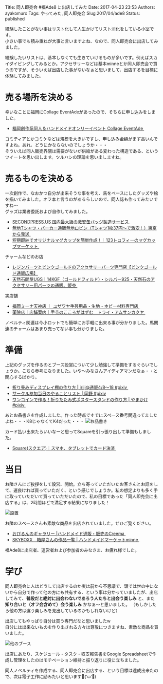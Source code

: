 Title: 同人即売会 #福Ade8 に出店してみた
Date: 2017-04-23 23:53
Authors: ayakomuro
Tags:  やってみた, 同人即売会
Slug:2017/04/ade8
Status: published

経験したことがない事はリスト化して人生かけてリスト消化をしている小室です。  
小さい事でも積み重ねが大事と言いますよね、なので、同人即売会に出店してみました。

経験したいリストは、基本しなくても生きていけるものが多いです。例えばスカイダイビングしてみるとか。アクセサリーなどは基本minneとか同人即売会で買うのですが、そういえば出店した事がないなぁと思いまして、出店するを目標に体験してみました。

# 売る場所を決める

幸いなことに福岡にCollage EventAdeがあったので、そちらに申し込みをしました。
*  [福岡創作系同人＆ハンドメイドオンリーイベント Collage EventAde ](http://ridel.dojin.com/Ade/index.html)

コミティアとかコミケなどは規模を大きいですし、申し込み金額がまず高いんですよね。あれ、どうにかならないのでしょうか・・・  
そういえば同人販売界隈は需要がないが供給がある変わった構造である、というツイートを思い出します。ツルハシの理論を思い出しますね。  

# 売るものを決める

一次創作で、なおかつ自分が出来そうな事を考え、馬をベースにしたグッズや絵を描いてみました。オフ本と言うのがあるらしいので、同人誌も作ってみたいですね〜  
グッズは業者委託および自作してみました。

*   [SECONDPRESS.US 国内最大級の激安缶バッジ製造サービス ](https://www.secondpress.us/)
*   [無地Tシャツ・パーカー通販無地ロビン（Tシャツ1枚37円～で激安！）東京から発送 ](http://www.robinfactory.com/)
*   [短期即納でオリジナルマグカップを簡単作成！｜123トロフィーのマグカップマーケット ](http://www.123mugcup.jp/)

チャームなどのお店

*   [レジンパーツとピンクゴールドのアクセサリーパーツ専門店【ピンクゴールド通販広場】](http://pinkgold-hiroba.com/) 
*   [天然石問屋UGS｜14KGF（ゴールドフィルド）・シルバー925・天然石のアクセサリー用パーツの通販、販売 ](http://uniquegemstone.com/)

実店舗

*   [福岡ミーナ天神店 ｜ ユザワヤ手芸用品・生地・ホビー材料専門店 ](http://www.yuzawaya.co.jp/shop/detail/325.html)
*   [薬院店｜店舗案内｜手芸のこころがはずむ　トライ・アムサンカクヤ ](http://www.sankakuya.org/branch/yakuin.php)

ノベルティ関連は今小ロットでも簡単にお手軽に出来る事が分かりました。馬関連のチャームはあまり売ってない事も分かりました。

# 準備

上記のグッズを作るのとブース設営について少し勉強して準備をするぐらいでしょうか。こちら参考になりました。いや〜みなさんアイディアマンだなぁ・・と関心するばかり。

*  [折り畳みディスプレイ棚の作り方 | iriji@通販4/8〜18 #pixiv ](https://www.pixiv.net/member_illust.php?mode=medium&illust_id=27314949)
*   [サークル参加当日のやることリスト | 岡野 #pixiv](https://www.pixiv.net/member_illust.php?mode=medium&illust_id=48470074) 
*   [ワンコインで作る！折りたたみ式ポスタースタンドの作り方 | やまかけ#pixiv ](https://www.pixiv.net/member_illust.php?mode=medium&illust_id=60677291)


あとお品書きを作成しました。作った時点ですでにスペース番号間違ってましたよね・・・K8じゃなくてK4だった・・・
![お品書き]({filename}/images/201704-abe8-300x225.jpg)

カード払い出来たらいいなーと思ってSquareを引っ張り出して準備もしました。
*   [Square(スクエア)｜スマホ、タブレットでカード決済 ](https://squareup.com/jp)

# 当日

お隣さんにご挨拶をして設営、開始。立ち寄っていただいたお客さんとお話をして、運良ければ買っていただく、という感じでしょうか。私の想定よりも多く手に取っていただいて買っていただいたので、私の目標であった「同人即売会に出店する」は、2時間ほどで満足する結果になりました！

![設置]({filename}/images/IMG_20170423_121236-300x225.jpg)


お隣のスペースさんも素敵な商品を出店されていました。ぜひご覧ください。

*   [おびるんのギャラリー |ハンドメイド通販・販売のCreema ](https://www.creema.jp/creator/1408240)
*   [SKYBOXX　箱屋さんの作品一覧 | ハンドメイドマーケットminne ](https://minne.com/@skyboxx)

福Ade8に出店者、運営者および参加者のみなさま、お疲れ様でした。


# 学び

同人即売会に人はどうして出店するのか実は前から不思議で、頭では世の中にないから自分で作って他の方にも共有する、という事は分かっていましたが、出店してみて、**普段だと絶対に出会わないであろう人たちと出会う楽しみ** と、また **知り合いと（オフ会含めて）会う楽しみ** かなぁ〜と思いました。
（もしかしたら他の方は違う楽しみを見出しているのかもしれないけど）

出店してもやっぱり自分は買う専門だなと思いましたw  
自分には出来ないものを作り出される方々は尊敬につきますね、素敵な商品を買いました。

![他のブース]({filename}/images/IMG_20170423_174333-300x225.jpg)


出店にあたり、スケジュール・タスク・収支報告書をGoogle
Spreadsheetで作成し管理をしたのはモチベーション維持と振り返りに役に立ちました。

同人ノベルティを作成する、同人即売会に出店する、という目標は達成出来たので、次は電子工作に励みたいと思います💪('ω'💪)
